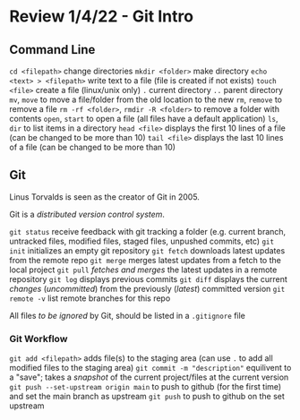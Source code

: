 # Review 1/4/22 - Git Intro

## Command Line

`cd <filepath>` change directories
`mkdir <folder>` make directory
`echo <text> > <filepath>` write text to a file (file is created if not exists)
`touch <file>` create a file (linux/unix only)
`.` current directory
`..` parent directory
`mv`, `move` to move a file/folder from the old location to the new
`rm`, `remove` to remove a file
`rm -rf <folder>`, `rmdir -R <folder>` to remove a folder with contents
`open`, `start` to open a file (all files have a default application)
`ls`, `dir` to list items in a directory
`head <file>` displays the first 10 lines of a file (can be changed to be more than 10)
`tail <file>` displays the last 10 lines of a file (can be changed to be more than 10)

## Git

Linus Torvalds is seen as the creator of Git in 2005.

Git is a _distributed version control system_.

`git status` receive feedback with git tracking a folder (e.g. current branch, untracked files, modified files, staged files, unpushed commits, etc)
`git init` initializes an empty git repository
`git fetch` downloads latest updates from the remote repo
`git merge` merges latest updates from a fetch to the local project
`git pull` _fetches and merges_ the latest updates in a remote repository
`git log` displays previous commits
`git diff` displays the current _changes_ (_uncommitted_) from the previously (_latest_) committed version
`git remote -v` list remote branches for this repo

All files _to be ignored_ by Git, should be listed in a `.gitignore` file

### Git Workflow

`git add <filepath>` adds file(s) to the staging area (can use `.` to add all modified files to the staging area)
`git commit -m "description"` equilivent to a "save"; takes a _snapshot_ of the current project/files at the current version
`git push --set-upstream origin main` to push to github (for the first time) and set the main branch as upstream
`git push` to push to github on the set upstream
